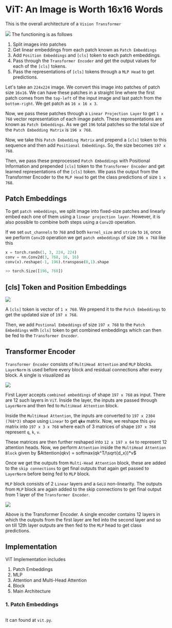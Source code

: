 # ViT: An Image is Worth 16x16 Words
This is the overall architecture of a `Vision Transformer`

<img src="https://amaarora.github.io/images/ViT.png"/>
The functioning is as follows

1. Split images into patches
2. Get linear embeddings from each patch known as `Patch Embeddings`
3. Add `Position Embeddings` and `[cls]` token to each patch embeddings.
4. Pass through the `Transformer Encoder` and get the output values for each of the `[cls]` tokens.
5. Pass the representations of `[cls]` tokens through a `MLP Head` to get predictions.

Let's take an `224x224` image. We convert this image into patches of patch size `16x16`. We can have these patches in a straight line where the first patch comes from the `top-left` of the input image and last patch from the `bottom-right`. We get patch as `16 x 16 x 3`.

Now, we pass these patches through a `Linear Projection Layer` to get `1 x 768` vector representation of each image patch. These representations are known as `Patch Embeddings`. As we get `196` total patches so the total size of the `Patch Embedding Matrix` is `196 x 768`.

Now, we take this `Patch Embedding Matrix` and prepend a `[cls]` token to this sequence and then add `Positional Embeddings`. So, the size becomes `197 x 768`.

Then, we pass these preprocessed `Patch Embeddings` with Positional Information and prepended `[cls]` token to the `Transformer Encoder` and get learned representations of the `[cls]` token. We pass the output from the Transformer Encoder to the `MLP Head` to get the class predictions of size `1 x 768`.

## Patch Embeddings
To get `patch embeddings`, we split image into fixed-size patches and linearly embed each one of them using a `linear projection layer`. However, it is also possible to combine both steps using a `Conv2D` operation.

If we set `out_channels` to `768` and both `kernel_size` and `stride` to `16`, once we perform `Conv2D` operation we get `patch embeddings` of size `196 x 768` like this

```python
x = torch.randn(1, 3, 224, 224)
conv = nn.Conv2d(3, 768, 16, 16)
conv(x).reshape(-1, 196).transpose(0,1).shape

>> torch.Size([196, 768])
```

## [cls] Token and Position Embeddings

<img src="https://amaarora.github.io/images/vit-03.png"/>

A `[cls]` token is vector of `1 x 768`. We prepend it to the `Patch Embeddings` to get the updated size of `197 x 768`.

Then, we add `Postional Embeddings` of size `197 x 768` to the `Patch Embeddings` with `[cls]` token to get combined embeddings which can then be fed to the `Transformer Encoder`.

## Transformer Encoder
`Transformer Encoder` consists of `MultiHead Attention` and `MLP` blocks. `LayerNorm` is used before every block and residual connections after every block. A single is visualized as 

<img src="https://amaarora.github.io/images/vit-07.png"/>

First Layer accepts `combined embeddings` of shape `197 x 768` as input. There are 12 such layers in `ViT`. Inside the layer, the inputs are passed through `LayerNorm` and then fed to `MultiHead Attention` block.

Inside the `MultiHead Attention`, the inputs are converted to `197 x 2304 (768*3)` shape using `Linear` to get <b>`qkv`</b> matrix. Now, we reshape this `qkv` matrix into `197 x 3 x 768` where each of 3 matrices of shape `197 x 768` represent `q`, `k`, `v`. 

These matrices are then further reshaped into `12 x 197 x 64` to represent 12 attention heads. Now, we perform `Attention` inside the `MultiHead Attention Block` given by $Attention(qkv) = softmax(qk^T/\sqrt{d_x})*v$

Once we get the outputs from `Multi-Head Attention` block, these are added to the `skip connections` to get final outputs that again get passed to `LayerNorm` before being fed to `MLP` block.

`MLP` block consists of 2 `Linear` layers and a `GeLU` non-linearity. The outputs from `MLP` block are again added to the skip connections to get final output from 1 layer of the `Transformer Encoder`.

<img src="https://amaarora.github.io/images/vit-06.png"/>

Above is the Transformer Encoder. A single encoder contains 12 layers in which the outputs from the first layer are fed into the second layer and so on till 12th layer outputs are then fed to the `MLP` head to get class predictions.

## Implementation
ViT Implementation includes
1. Patch Embeddings
2. MLP 
3. Attention and Multi-Head Attention
4. Block
5. Main Architecture

### 1. Patch Embeddings
```python 

```

It can found at `vit.py`.